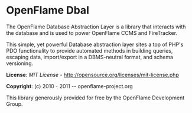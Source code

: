 # OpenFlame Dbal

The OpenFlame Database Abstraction Layer is a library that interacts with the database and is used to power OpenFlame CCMS and FireTracker.

This simple, yet powerful Database abstraction layer sites a top of PHP's PDO functionality to provide automated methods in building queries, escaping data, import/export in a DBMS-neutral format, and schema versioning.

**License**: *MIT License* - <http://opensource.org/licenses/mit-license.php>

**Copyright**: (c) 2010 - 2011 -- openflame-project.org

This library generously provided for free by the OpenFlame Development Group.
